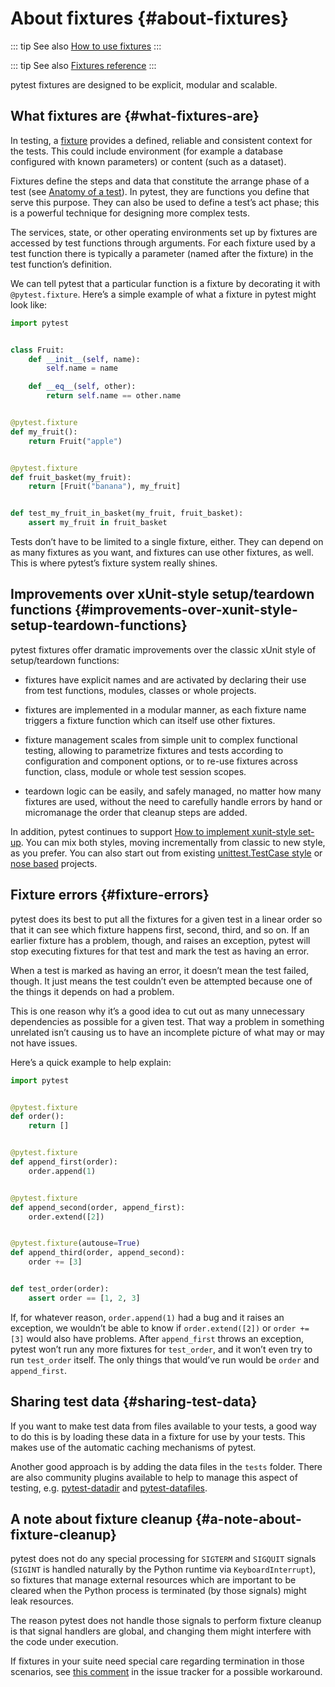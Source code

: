 # About fixtures {#about-fixtures}

::: tip See also
[How to use fixtures](/python/pytest/how_to_guides/fixture#how-to-use-fixtures)
:::

::: tip See also
[Fixtures reference](/python/pytest/reference_guides/fixture_reference#fixtures-reference)
:::

pytest fixtures are designed to be explicit, modular and scalable.

## What fixtures are {#what-fixtures-are}

In testing, a [fixture](https://en.wikipedia.org/wiki/Test_fixture#Software) provides a defined, reliable and consistent context for the tests. This could include environment (for example a database configured with known parameters) or content (such as a dataset).

Fixtures define the steps and data that constitute the arrange phase of a test (see [Anatomy of a test](/python/pytest/explanation/anatomy#anatomy-of-a-test)). In pytest, they are functions you define that serve this purpose. They can also be used to define a test’s act phase; this is a powerful technique for designing more complex tests.

The services, state, or other operating environments set up by fixtures are accessed by test functions through arguments. For each fixture used by a test function there is typically a parameter (named after the fixture) in the test function’s definition.

We can tell pytest that a particular function is a fixture by decorating it with `@pytest.fixture`. Here’s a simple example of what a fixture in pytest might look like:

```python
import pytest


class Fruit:
    def __init__(self, name):
        self.name = name

    def __eq__(self, other):
        return self.name == other.name


@pytest.fixture
def my_fruit():
    return Fruit("apple")


@pytest.fixture
def fruit_basket(my_fruit):
    return [Fruit("banana"), my_fruit]


def test_my_fruit_in_basket(my_fruit, fruit_basket):
    assert my_fruit in fruit_basket
```

Tests don’t have to be limited to a single fixture, either. They can depend on as many fixtures as you want, and fixtures can use other fixtures, as well. This is where pytest’s fixture system really shines.

## Improvements over xUnit-style setup/teardown functions {#improvements-over-xunit-style-setup-teardown-functions}

pytest fixtures offer dramatic improvements over the classic xUnit style of setup/teardown functions:

- fixtures have explicit names and are activated by declaring their use from test functions, modules, classes or whole projects.

- fixtures are implemented in a modular manner, as each fixture name triggers a fixture function which can itself use other fixtures.

- fixture management scales from simple unit to complex functional testing, allowing to parametrize fixtures and tests according to configuration and component options, or to re-use fixtures across function, class, module or whole test session scopes.

- teardown logic can be easily, and safely managed, no matter how many fixtures are used, without the need to carefully handle errors by hand or micromanage the order that cleanup steps are added.

In addition, pytest continues to support [How to implement xunit-style set-up](/python/pytest/how_to_guides/xunit#how-to-implement-xunit-style-set-up). You can mix both styles, moving incrementally from classic to new style, as you prefer. You can also start out from existing [unittest.TestCase style](/python/pytest/how_to_guides/unittest#how-to-use-unittest-based-tests-with-pytest) or [nose based](/python/pytest/how_to_guides/nose_test#how-to-run-tests-written-for-nose) projects.

## Fixture errors {#fixture-errors}

pytest does its best to put all the fixtures for a given test in a linear order so that it can see which fixture happens first, second, third, and so on. If an earlier fixture has a problem, though, and raises an exception, pytest will stop executing fixtures for that test and mark the test as having an error.

When a test is marked as having an error, it doesn’t mean the test failed, though. It just means the test couldn’t even be attempted because one of the things it depends on had a problem.

This is one reason why it’s a good idea to cut out as many unnecessary dependencies as possible for a given test. That way a problem in something unrelated isn’t causing us to have an incomplete picture of what may or may not have issues.

Here’s a quick example to help explain:

```python
import pytest


@pytest.fixture
def order():
    return []


@pytest.fixture
def append_first(order):
    order.append(1)


@pytest.fixture
def append_second(order, append_first):
    order.extend([2])


@pytest.fixture(autouse=True)
def append_third(order, append_second):
    order += [3]


def test_order(order):
    assert order == [1, 2, 3]
```

If, for whatever reason, `order.append(1)` had a bug and it raises an exception, we wouldn’t be able to know if `order.extend([2])` or `order += [3]` would also have problems. After `append_first` throws an exception, pytest won’t run any more fixtures for `test_order`, and it won’t even try to run `test_order` itself. The only things that would’ve run would be `order` and `append_first`.

## Sharing test data {#sharing-test-data}

If you want to make test data from files available to your tests, a good way to do this is by loading these data in a fixture for use by your tests. This makes use of the automatic caching mechanisms of pytest.

Another good approach is by adding the data files in the `tests` folder. There are also community plugins available to help to manage this aspect of testing, e.g. [pytest-datadir](https://pypi.org/project/pytest-datadir/) and [pytest-datafiles](https://pypi.org/project/pytest-datafiles/).

## A note about fixture cleanup {#a-note-about-fixture-cleanup}

pytest does not do any special processing for `SIGTERM` and `SIGQUIT` signals (`SIGINT` is handled naturally by the Python runtime via `KeyboardInterrupt`), so fixtures that manage external resources which are important to be cleared when the Python process is terminated (by those signals) might leak resources.

The reason pytest does not handle those signals to perform fixture cleanup is that signal handlers are global, and changing them might interfere with the code under execution.

If fixtures in your suite need special care regarding termination in those scenarios, see [this comment](https://github.com/pytest-dev/pytest/issues/5243#issuecomment-491522595) in the issue tracker for a possible workaround.